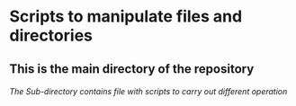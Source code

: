 # Scripts to manipulate files and directories

## This is the main directory of the repository

###### The Sub-directory contains file with scripts to carry out different operation
